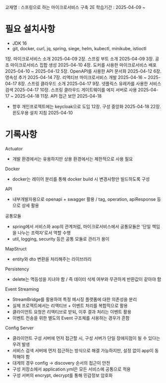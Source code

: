 교재명 : 스프링으로 하는 마이크로서비스 구축 2E
학습기간 : 2025-04-09 ~


# 필요 설치사항
- JDK 16
- git, docker, curl, jq, spring, siege, helm, kubectl, minikube, istioctl


1장. 마이크로서비스 소개 2025-04-09
2장. 스프링 부트 소개 2025-04-09
3장. 공조 마이크로서비스 집합 생성 2025-04-10
4장. 도커를 사용한 마이크로서비스 배포 2025-04-10 ~ 2025-04-12
5장. OpenAPI를 사용한 API 문서화 2025-04-12
6장. 영속성 추가 2025-04-14
7장. 리액티브 마이크로서비스 개발 2025-04-16 ~ 2025-04-17
8장. 스프링 클라우드 소개 2025-04-17
9장. 넷플릭스 유레카를 사용한 서비스 검색 2025-04-17
10장. 스프링 클라우드 게이트웨이를 에지 서버로 사용 2025-04-17 ~ 2025-04-18
11장. API 접근 보안 2025-04-18
- 향후 개인프로젝트에는 keycloak으로 도입
12장. 구성 중앙화 2025-04-18
22장. 윈도우용 설치 지침 2025-04-10



# 기록사항
Actuator
- 개발 환경에서는 유용하지만 상용 환경에서는 제한적으로 사용 필요

Docker
- docker는 레이어 분리를 통해 docker build 시 변경사항만 빌드하도록 구성

API
- 내부개발자용으로 openapi + swagger 활용 / tag, operation, apiResponse 등으로 상세 활용

공통모듈
- spring에서 서비스와 aop의 관계처럼, 마이크로서비스에서 공통모듈은 '단일 책임을 나누는 조력자'로서 역할 수행
- util, logging, security 등은 공통 모듈로 관리가 용이

MapStruct
- entity와 dto 변환을 처리해주는 라이브러리

Persistency
- delete는 멱등성을 지녀야 함 / 즉 데이터 삭제 여부와 무관하게 반환값이 같아야 함

Event Streaming
- StreamBridge를 활용하여 특정 메시징 플랫폼에 대한 의존성을 분리
- 실제 프로젝트에서는 리액티브 + 이벤트 처리를 복합적으로 활용
- 클라이언트 요청은 리액티브로 받되, 이후 결과 처리는 이벤트 활용
- 이벤트 전송을 위한 별도의 Event 구조체를 사용하는 경우가 흔함

Config Server
- 클라이언트 구성 서버에 먼저 접근할 시, 구성 서버가 단일 장애지점이 될 수 있다는 우려 발생
- 서비스 검색 서버에 먼저 접근하는 방식으로 해결 가능하지만, 설정 없이 app이 동작해야 함
- 대게의 경우 config -> discovery 순서의 접근이 안전
- 구성 저장소에서 application.yml은 모든 서비스에 공통으로 적용
- 구성 서버의 encrypt, decrypt를 통해 민감정보 암호화